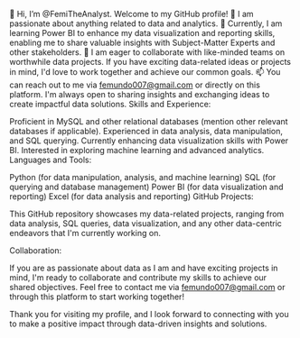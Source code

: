 👋 Hi, I’m @FemiTheAnalyst. Welcome to my GitHub profile!
👀 I am passionate about anything related to data and analytics.
🌱 Currently, I am learning Power BI to enhance my data visualization and reporting skills, enabling me to share valuable insights with Subject-Matter Experts and other stakeholders.
💞️ I am eager to collaborate with like-minded teams on worthwhile data projects. If you have exciting data-related ideas or projects in mind, I'd love to work together and achieve our common goals.
📫 You can reach out to me via femundo007@gmail.com or directly on this platform. I'm always open to sharing insights and exchanging ideas to create impactful data solutions.
Skills and Experience:

Proficient in MySQL and other relational databases (mention other relevant databases if applicable).
Experienced in data analysis, data manipulation, and SQL querying.
Currently enhancing data visualization skills with Power BI.
Interested in exploring machine learning and advanced analytics.
Languages and Tools:

Python (for data manipulation, analysis, and machine learning)
SQL (for querying and database management)
Power BI (for data visualization and reporting)
Excel (for data analysis and reporting)
GitHub Projects:

This GitHub repository showcases my data-related projects, ranging from data analysis, SQL queries, data visualization, and any other data-centric endeavors that I'm currently working on.

Collaboration:

If you are as passionate about data as I am and have exciting projects in mind, I'm ready to collaborate and contribute my skills to achieve our shared objectives. Feel free to contact me via femundo007@gmail.com or through this platform to start working together!

Thank you for visiting my profile, and I look forward to connecting with you to make a positive impact through data-driven insights and solutions.

<!---
FemiTheAnalyst/FemiTheAnalyst is a ✨ special ✨ repository because its `README.md` (this file) appears on your GitHub profile.
You can click the Preview link to take a look at your changes.
--->
